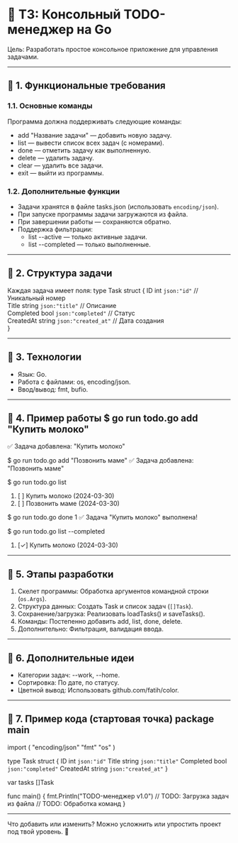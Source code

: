 # 📝 ТЗ: Консольный TODO-менеджер на Go  
Цель: Разработать простое консольное приложение для управления задачами.  

---

## 🔹 1. Функциональные требования  
### 1.1. Основные команды  
Программа должна поддерживать следующие команды:  
- add "Название задачи" — добавить новую задачу.  
- list — вывести список всех задач (с номерами).  
- done <ID> — отметить задачу как выполненную.  
- delete <ID> — удалить задачу.  
- clear — удалить все задачи.  
- exit — выйти из программы.  

### 1.2. Дополнительные функции  
- Задачи хранятся в файле tasks.json (использовать `encoding/json`).  
- При запуске программы задачи загружаются из файла.  
- При завершении работы — сохраняются обратно.  
- Поддержка фильтрации:  
  - list --active — только активные задачи.  
  - list --completed — только выполненные.  

---

## 🔹 2. Структура задачи  
Каждая задача имеет поля:  type Task struct {
    ID        int    `json:"id"`         // Уникальный номер  
    Title     string `json:"title"`      // Описание  
    Completed bool   `json:"completed"`  // Статус  
    CreatedAt string `json:"created_at"` // Дата создания  
}

---

## 🔹 3. Технологии  
- Язык: Go.  
- Работа с файлами: os, encoding/json.  
- Ввод/вывод: fmt, bufio.  

---

## 🔹 4. Пример работы  $ go run todo.go add "Купить молоко"
✅ Задача добавлена: "Купить молоко"

$ go run todo.go add "Позвонить маме"
✅ Задача добавлена: "Позвонить маме"

$ go run todo.go list
1. [ ] Купить молоко (2024-03-30)
2. [ ] Позвонить маме (2024-03-30)

$ go run todo.go done 1
✅ Задача "Купить молоко" выполнена!

$ go run todo.go list --completed
1. [✓] Купить молоко (2024-03-30)

---

## 🔹 5. Этапы разработки  
1. Скелет программы: Обработка аргументов командной строки (`os.Args`).  
2. Структура данных: Создать Task и список задач (`[]Task`).  
3. Сохранение/загрузка: Реализовать loadTasks() и saveTasks().  
4. Команды: Постепенно добавить add, list, done, delete.  
5. Дополнительно: Фильтрация, валидация ввода.  

---

## 🔹 6. Дополнительные идеи  
- Категории задач: --work, --home.  
- Сортировка: По дате, по статусу.  
- Цветной вывод: Использовать github.com/fatih/color.  

---

## 🔹 7. Пример кода (стартовая точка)  package main

import (
 "encoding/json"
 "fmt"
 "os"
)

type Task struct {
 ID        int    `json:"id"`
 Title     string `json:"title"`
 Completed bool   `json:"completed"`
 CreatedAt string `json:"created_at"`
}

var tasks []Task

func main() {
 fmt.Println("TODO-менеджер v1.0")
 // TODO: Загрузка задач из файла
 // TODO: Обработка команд
}

---

Что добавить или изменить? Можно усложнить или упростить проект под твой уровень. 🚀